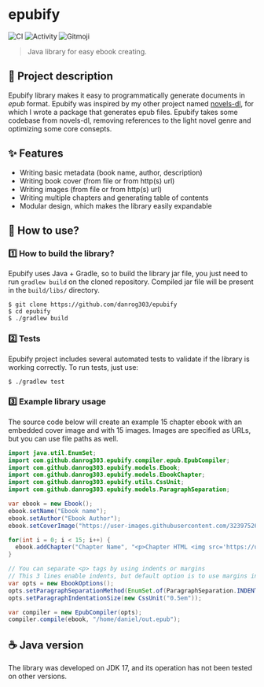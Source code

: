 # epubify
![CI](https://github.com/danrog303/epubify/actions/workflows/ci.yml/badge.svg)
![Activity](https://shields.io/github/last-commit/danrog303/epubify)
![Gitmoji](https://img.shields.io/badge/gitmoji-%20📝%20🏗️-FFDD67.svg)
> Java library for easy ebook creating.

## 📝 Project description
Epubify library makes it easy to programmatically generate documents in _epub_ format.
Epubify was inspired by my other project named [novels-dl](https://github.com/danrog303/novels-dl), for which I wrote a package that generates epub files.
Epubify takes some codebase from novels-dl, removing references to the light novel genre and optimizing some core consepts.

## ✨ Features
- Writing basic metadata (book name, author, description)
- Writing book cover (from file or from http(s) url)
- Writing images (from file or from http(s) url)
- Writing multiple chapters and generating table of contents
- Modular design, which makes the library easily expandable

## 🔧 How to use?
### 1️⃣ How to build the library?
Epubify uses Java + Gradle, so to build the library jar file, you just need to run `gradlew build` on the cloned repository. Compiled jar file will be present in the `build/libs/` directory.
```
$ git clone https://github.com/danrog303/epubify
$ cd epubify
$ ./gradlew build
```

### 2️⃣ Tests
Epubify project includes several automated tests to validate if the library is working correctly.
To run tests, just use:
```
$ ./gradlew test
```

### 3️⃣ Example library usage
The source code below will create an example 15 chapter ebook with an embedded cover image and with 15 images.
Images are specified as URLs, but you can use file paths as well.
```java
import java.util.EnumSet;
import com.github.danrog303.epubify.compiler.epub.EpubCompiler;
import com.github.danrog303.epubify.models.Ebook;
import com.github.danrog303.epubify.models.EbookChapter;
import com.github.danrog303.epubify.utils.CssUnit;
import com.github.danrog303.epubify.models.ParagraphSeparation;

var ebook = new Ebook();
ebook.setName("Ebook name");
ebook.setAuthor("Ebook Author");
ebook.setCoverImage("https://user-images.githubusercontent.com/32397526/181013763-0d60e56e-3c7d-4f99-a0fb-8006ddd64d39.jpg");

for(int i = 0; i < 15; i++) {
  ebook.addChapter("Chapter Name", "<p>Chapter HTML <img src='https://user-images.githubusercontent.com/32397526/181014221-b230b0f6-2c7e-49ab-b443-c757d76fec8c.jpg' alt='image'/></p>");
}

// You can separate <p> tags by using indents or margins
// This 3 lines enable indents, but default option is to use margins instead
var opts = new EbookOptions();
opts.setParagraphSeparationMethod(EnumSet.of(ParagraphSeparation.INDENTS));
opts.setParagraphIndentationSize(new CssUnit("0.5em"));

var compiler = new EpubCompiler(opts);
compiler.compile(ebook, "/home/daniel/out.epub");
```

## ☕ Java version
The library was developed on JDK 17, and its operation has not been tested on other versions.

